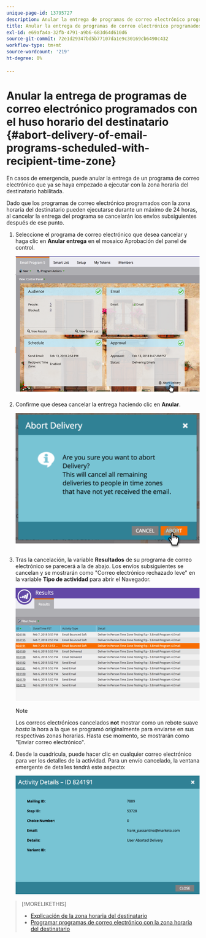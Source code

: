 ```yaml
---
unique-page-id: 13795727
description: Anular la entrega de programas de correo electrónico programados con el huso horario del destinatario - Marketo Docs - Documentación del producto
title: Anular la entrega de programas de correo electrónico programados con el huso horario del destinatario
exl-id: e69afa4a-32fb-4791-a9b6-683d64d610d6
source-git-commit: 72e1d29347bd5b77107da1e9c30169cb6490c432
workflow-type: tm+mt
source-wordcount: '219'
ht-degree: 0%

---
```


# Anular la entrega de programas de correo electrónico programados con el huso horario del destinatario {#abort-delivery-of-email-programs-scheduled-with-recipient-time-zone}

En casos de emergencia, puede anular la entrega de un programa de correo electrónico que ya se haya empezado a ejecutar con la zona horaria del destinatario habilitada.

Dado que los programas de correo electrónico programados con la zona horaria del destinatario pueden ejecutarse durante un máximo de 24 horas, al cancelar la entrega del programa se cancelarán los envíos subsiguientes después de ese punto.

1. Seleccione el programa de correo electrónico que desea cancelar y haga clic en **Anular entrega** en el mosaico Aprobación del panel de control.

   ![](assets/ptz-abortdelivery.png)

1. Confirme que desea cancelar la entrega haciendo clic en **Anular**.

   ![](assets/image2018-2-23-11-3a20-3a27.png)

1. Tras la cancelación, la variable **Resultados** de su programa de correo electrónico se parecerá a la de abajo. Los envíos subsiguientes se cancelan y se mostrarán como &quot;Correo electrónico rechazado leve&quot; en la variable **Tipo de actividad** para abrir el Navegador.

   ![](assets/image2018-2-23-11-3a22-3a11.png)

   >[!NOTE]
   >
   >Los correos electrónicos cancelados **not** mostrar como un rebote suave *hasta* la hora a la que se programó originalmente para enviarse en sus respectivas zonas horarias. Hasta ese momento, se mostrarán como &quot;Enviar correo electrónico&quot;.

1. Desde la cuadrícula, puede hacer clic en cualquier correo electrónico para ver los detalles de la actividad. Para un envío cancelado, la ventana emergente de detalles tendrá este aspecto:

   ![](assets/image2018-2-23-11-3a30-3a46.png)

>[!MORELIKETHIS]
>
>* [Explicación de la zona horaria del destinatario](/help/marketo/product-docs/email-marketing/email-programs/email-program-actions/scheduling-with-recipient-time-zone/understanding-recipient-time-zone.md)
>* [Programar programas de correo electrónico con la zona horaria del destinatario](/help/marketo/product-docs/email-marketing/email-programs/email-program-actions/scheduling-with-recipient-time-zone/schedule-email-programs-with-recipient-time-zone.md)


